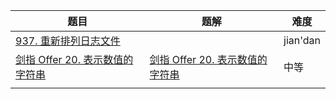 | 题目                                                         | 题解                                                         | 难度     |
| ------------------------------------------------------------ | ------------------------------------------------------------ | -------- |
| [937. 重新排列日志文件](https://leetcode-cn.com/problems/reorder-data-in-log-files/) |                                                              | jian'dan |
| [剑指 Offer 20. 表示数值的字符串](https://leetcode-cn.com/problems/biao-shi-shu-zhi-de-zi-fu-chuan-lcof/) | [剑指 Offer 20. 表示数值的字符串](https://github.com/ZonzeeLi/LeetCode/blob/master/index/%E5%89%91%E6%8C%87Offer/%E5%89%91%E6%8C%87%20Offer%2020.%20%E8%A1%A8%E7%A4%BA%E6%95%B0%E5%80%BC%E7%9A%84%E5%AD%97%E7%AC%A6%E4%B8%B2.md) | 中等     |
|                                                              |                                                              |          |


